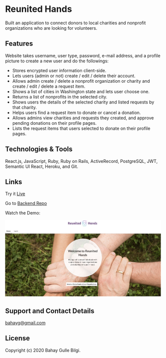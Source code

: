 # Reunited Hands

<!-- #### _"Reunited Hands" website is built as Final Project at Flatiron (03/05/2020)_

### _** By Bahay Gulle Bilgi**_

## Description -->

Built an application to connect donors to local charities and nonprofit organizations who are looking for volunteers.

## Features

Website takes username, user type, password, e-mail address, and a profile picture to create a new user and do the followings:

- Stores encrypted user information client-side.
- Lets users (admin or not) create / edit / delete their account.
- Allows admin create / delete a nonprofit organization or charity and create / edit / delete a request item.
- Shows a list of cities in Washington state and lets user choose one.
- Returns a list of nonprofits in the selected city.
- Shows users the details of the selected charity and listed requests by that charity.
- Helps users find a request item to donate or cancel a donation.
- Allows admins view charities and requests they created, and approve pending donations on their profile pages.
- Lists the request items that users selected to donate on their profile pages.

<!-- ## Setup/Installation Requirements

* Go to https://github.com/bahayg/donation-app-backend and set the backend up.
* Fork and clone this repository.
* Navigate to the top level of the cloned directory.
* Run `npm install`
* Run `npm start`
* Open your preferred web browser by navigating to "http://localhost:3001" to view it.
* Create your account. -->

<!-- ## Known Bugs

* Work in progress; there are no known bugs at this time. -->

## Technologies & Tools

React.js, JavaScript, Ruby, Ruby on Rails, ActiveRecord, PostgreSQL, JWT, Semantic UI React, Heroku, and Git.

## Links

Try it [Live](http://reunitedhands.bahaygb.com/)

Go to [Backend Repo](https://github.com/bahayg/donation-app-backend)

Watch the Demo:

[![Demo](RH_thumbnail.png)](https://youtu.be/P3CpGR8q9cw)

<!-- Watch the [Demo](https://youtu.be/P3CpGR8q9cw) -->

## Support and Contact Details

bahayg@gmail.com

## License

Copyright (c) 2020 Bahay Gulle Bilgi.

<!-- This software is licenced under the MIT License. -->
